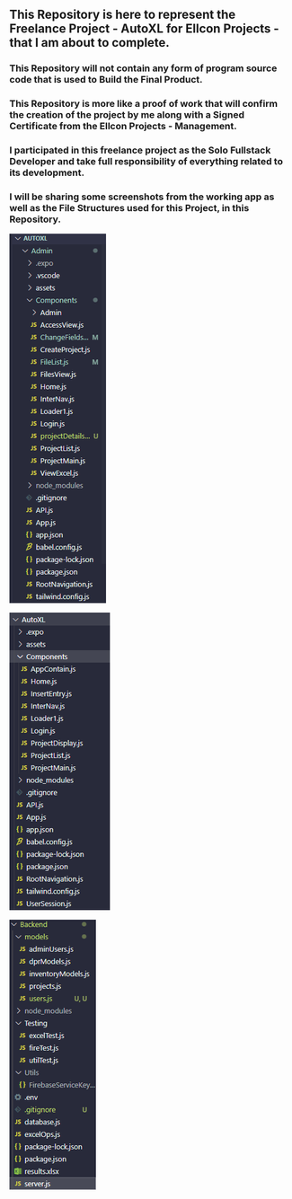 ## This Repository is here to represent the Freelance Project - AutoXL for Ellcon Projects - that I am about to complete.
### This Repository will not contain any form of program source code that is used to Build the Final Product.
### This Repository is more like a proof of work that will confirm the creation of the project by me along with a Signed Certificate from the Ellcon Projects - Management.
### I participated in this freelance project as the Solo Fullstack Developer and take full responsibility of everything related to its development.
### I will be sharing some screenshots from the working app as well as the File Structures used for this Project, in this Repository.

![AutoXL Admin Frontend File Structure](<AutoXL Admin Frontend File Structure.png>)

![AutoXL Frontend File Structure](<AutoXL Frontend File Structure.png>)

![AutoXL Backend File Structure](<AutoXL Backend File Structure.png>)